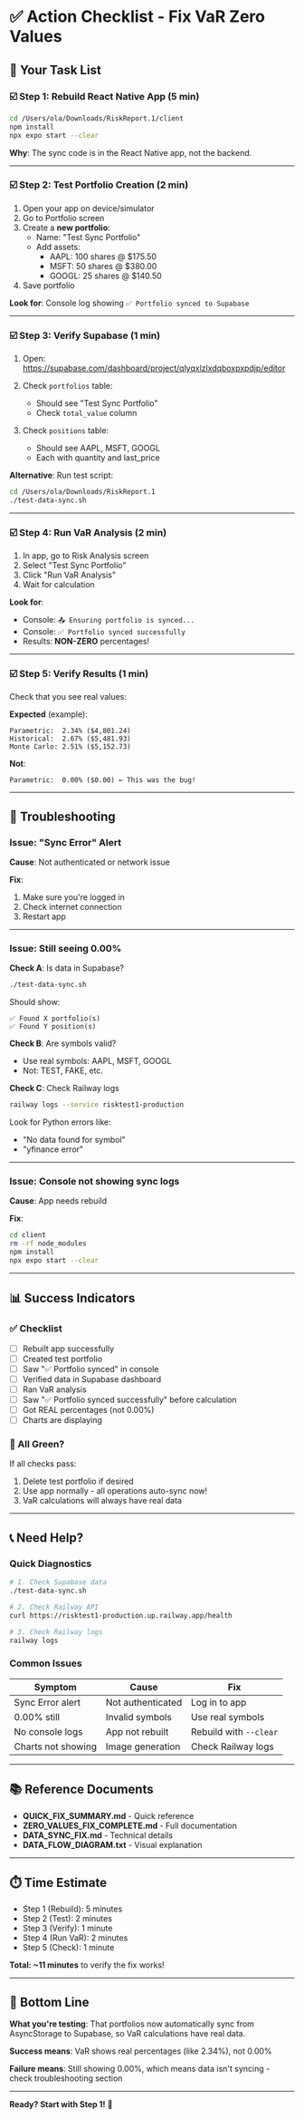 # ✅ Action Checklist - Fix VaR Zero Values

## 🎯 Your Task List

### ☑️ Step 1: Rebuild React Native App (5 min)

```bash
cd /Users/ola/Downloads/RiskReport.1/client
npm install
npx expo start --clear
```

**Why**: The sync code is in the React Native app, not the backend.

---

### ☑️ Step 2: Test Portfolio Creation (2 min)

1. Open your app on device/simulator
2. Go to Portfolio screen
3. Create a **new portfolio**:
   - Name: "Test Sync Portfolio"
   - Add assets:
     - AAPL: 100 shares @ $175.50
     - MSFT: 50 shares @ $380.00
     - GOOGL: 25 shares @ $140.50
4. Save portfolio

**Look for**: Console log showing `✅ Portfolio synced to Supabase`

---

### ☑️ Step 3: Verify Supabase (1 min)

1. Open: https://supabase.com/dashboard/project/qlyqxlzlxdqboxpxpdjp/editor

2. Check `portfolios` table:
   - Should see "Test Sync Portfolio"
   - Check `total_value` column

3. Check `positions` table:
   - Should see AAPL, MSFT, GOOGL
   - Each with quantity and last_price

**Alternative**: Run test script:
```bash
cd /Users/ola/Downloads/RiskReport.1
./test-data-sync.sh
```

---

### ☑️ Step 4: Run VaR Analysis (2 min)

1. In app, go to Risk Analysis screen
2. Select "Test Sync Portfolio"
3. Click "Run VaR Analysis"
4. Wait for calculation

**Look for**:
- Console: `📤 Ensuring portfolio is synced...`
- Console: `✅ Portfolio synced successfully`
- Results: **NON-ZERO** percentages!

---

### ☑️ Step 5: Verify Results (1 min)

Check that you see real values:

**Expected** (example):
```
Parametric:  2.34% ($4,801.24)
Historical:  2.67% ($5,481.93)
Monte Carlo: 2.51% ($5,152.73)
```

**Not**:
```
Parametric:  0.00% ($0.00) ← This was the bug!
```

---

## 🐛 Troubleshooting

### Issue: "Sync Error" Alert

**Cause**: Not authenticated or network issue

**Fix**:
1. Make sure you're logged in
2. Check internet connection
3. Restart app

---

### Issue: Still seeing 0.00%

**Check A**: Is data in Supabase?
```bash
./test-data-sync.sh
```

Should show:
```
✅ Found X portfolio(s)
✅ Found Y position(s)
```

**Check B**: Are symbols valid?
- Use real symbols: AAPL, MSFT, GOOGL
- Not: TEST, FAKE, etc.

**Check C**: Check Railway logs
```bash
railway logs --service risktest1-production
```

Look for Python errors like:
- "No data found for symbol"
- "yfinance error"

---

### Issue: Console not showing sync logs

**Cause**: App needs rebuild

**Fix**:
```bash
cd client
rm -rf node_modules
npm install
npx expo start --clear
```

---

## 📊 Success Indicators

### ✅ Checklist

- [ ] Rebuilt app successfully
- [ ] Created test portfolio
- [ ] Saw "✅ Portfolio synced" in console
- [ ] Verified data in Supabase dashboard
- [ ] Ran VaR analysis
- [ ] Saw "✅ Portfolio synced successfully" before calculation
- [ ] Got REAL percentages (not 0.00%)
- [ ] Charts are displaying

### 🎉 All Green?

If all checks pass:
1. Delete test portfolio if desired
2. Use app normally - all operations auto-sync now!
3. VaR calculations will always have real data

---

## 📞 Need Help?

### Quick Diagnostics

```bash
# 1. Check Supabase data
./test-data-sync.sh

# 2. Check Railway API
curl https://risktest1-production.up.railway.app/health

# 3. Check Railway logs
railway logs
```

### Common Issues

| Symptom | Cause | Fix |
|---------|-------|-----|
| Sync Error alert | Not authenticated | Log in to app |
| 0.00% still | Invalid symbols | Use real symbols |
| No console logs | App not rebuilt | Rebuild with `--clear` |
| Charts not showing | Image generation | Check Railway logs |

---

## 📚 Reference Documents

- **QUICK_FIX_SUMMARY.md** - Quick reference
- **ZERO_VALUES_FIX_COMPLETE.md** - Full documentation
- **DATA_SYNC_FIX.md** - Technical details
- **DATA_FLOW_DIAGRAM.txt** - Visual explanation

---

## ⏱️ Time Estimate

- Step 1 (Rebuild): 5 minutes
- Step 2 (Test): 2 minutes
- Step 3 (Verify): 1 minute
- Step 4 (Run VaR): 2 minutes
- Step 5 (Check): 1 minute

**Total: ~11 minutes** to verify the fix works!

---

## 🎯 Bottom Line

**What you're testing**: That portfolios now automatically sync from AsyncStorage to Supabase, so VaR calculations have real data.

**Success means**: VaR shows real percentages (like 2.34%), not 0.00%

**Failure means**: Still showing 0.00%, which means data isn't syncing - check troubleshooting section

---

**Ready? Start with Step 1!** 🚀

